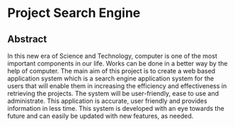 # Project Search Engine
## Abstract
In this new era of Science and Technology, computer is one of the most important
components in our life. Works can be done in a better way by the help of computer. The main aim of 
this project is to create a web based application system which is a search engine application 
system for the users that will enable them in increasing the efficiency and effectiveness in 
retrieving the projects. The system will be user-friendly, ease to use and administrate. This 
application is accurate, user friendly and provides information in less time. This system is 
developed with an eye towards the future and can easily be updated with new
features, as needed.
